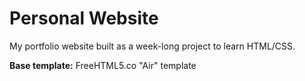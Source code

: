 
# Personal Website

My portfolio website built as a week-long project to learn HTML/CSS.

**Base template:** FreeHTML5.co "Air" template
